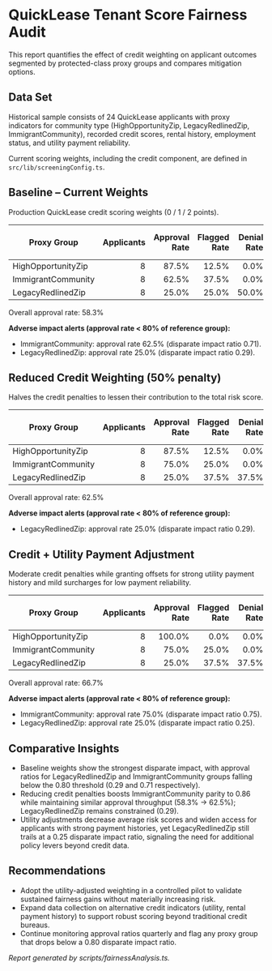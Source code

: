 # QuickLease Tenant Score Fairness Audit

This report quantifies the effect of credit weighting on applicant outcomes segmented by protected-class proxy groups and compares mitigation options.

## Data Set

Historical sample consists of 24 QuickLease applicants with proxy indicators for community type (HighOpportunityZip, LegacyRedlinedZip, ImmigrantCommunity), recorded credit scores, rental history, employment status, and utility payment reliability.

Current scoring weights, including the credit component, are defined in `src/lib/screeningConfig.ts`.

## Baseline – Current Weights

Production QuickLease credit scoring weights (0 / 1 / 2 points).

| Proxy Group | Applicants | Approval Rate | Flagged Rate | Denial Rate | Avg Risk Score | Avg Credit Penalty | Disparate Impact |
| --- | ---: | ---: | ---: | ---: | ---: | ---: | ---: |
| HighOpportunityZip | 8 | 87.5% | 12.5% | 0.0% | 0.88 | 0.38 | 1.00 |
| ImmigrantCommunity | 8 | 62.5% | 37.5% | 0.0% | 3.38 | 1.88 | 0.71 |
| LegacyRedlinedZip | 8 | 25.0% | 25.0% | 50.0% | 7.13 | 1.75 | 0.29 |

Overall approval rate: 58.3%

**Adverse impact alerts (approval rate < 80% of reference group):**
- ImmigrantCommunity: approval rate 62.5% (disparate impact ratio 0.71).
- LegacyRedlinedZip: approval rate 25.0% (disparate impact ratio 0.29).

## Reduced Credit Weighting (50% penalty)

Halves the credit penalties to lessen their contribution to the total risk score.

| Proxy Group | Applicants | Approval Rate | Flagged Rate | Denial Rate | Avg Risk Score | Avg Credit Penalty | Disparate Impact |
| --- | ---: | ---: | ---: | ---: | ---: | ---: | ---: |
| HighOpportunityZip | 8 | 87.5% | 12.5% | 0.0% | 0.69 | 0.19 | 1.00 |
| ImmigrantCommunity | 8 | 75.0% | 25.0% | 0.0% | 2.44 | 0.94 | 0.86 |
| LegacyRedlinedZip | 8 | 25.0% | 37.5% | 37.5% | 6.25 | 0.88 | 0.29 |

Overall approval rate: 62.5%

**Adverse impact alerts (approval rate < 80% of reference group):**
- LegacyRedlinedZip: approval rate 25.0% (disparate impact ratio 0.29).

## Credit + Utility Payment Adjustment

Moderate credit penalties while granting offsets for strong utility payment history and mild surcharges for low payment reliability.

| Proxy Group | Applicants | Approval Rate | Flagged Rate | Denial Rate | Avg Risk Score | Avg Credit Penalty | Disparate Impact |
| --- | ---: | ---: | ---: | ---: | ---: | ---: | ---: |
| HighOpportunityZip | 8 | 100.0% | 0.0% | 0.0% | 0.38 | 0.19 | 1.00 |
| ImmigrantCommunity | 8 | 75.0% | 25.0% | 0.0% | 1.47 | 1.16 | 0.75 |
| LegacyRedlinedZip | 8 | 25.0% | 37.5% | 37.5% | 5.69 | 1.06 | 0.25 |

Overall approval rate: 66.7%

**Adverse impact alerts (approval rate < 80% of reference group):**
- ImmigrantCommunity: approval rate 75.0% (disparate impact ratio 0.75).
- LegacyRedlinedZip: approval rate 25.0% (disparate impact ratio 0.25).

## Comparative Insights

- Baseline weights show the strongest disparate impact, with approval ratios for LegacyRedlinedZip and ImmigrantCommunity groups falling below the 0.80 threshold (0.29 and 0.71 respectively).
- Reducing credit penalties boosts ImmigrantCommunity parity to 0.86 while maintaining similar approval throughput (58.3% → 62.5%); LegacyRedlinedZip remains constrained (0.29).
- Utility adjustments decrease average risk scores and widen access for applicants with strong payment histories, yet LegacyRedlinedZip still trails at a 0.25 disparate impact ratio, signaling the need for additional policy levers beyond credit data.

## Recommendations

- Adopt the utility-adjusted weighting in a controlled pilot to validate sustained fairness gains without materially increasing risk.
- Expand data collection on alternative credit indicators (utility, rental payment history) to support robust scoring beyond traditional credit bureaus.
- Continue monitoring approval ratios quarterly and flag any proxy group that drops below a 0.80 disparate impact ratio.

_Report generated by scripts/fairnessAnalysis.ts._
